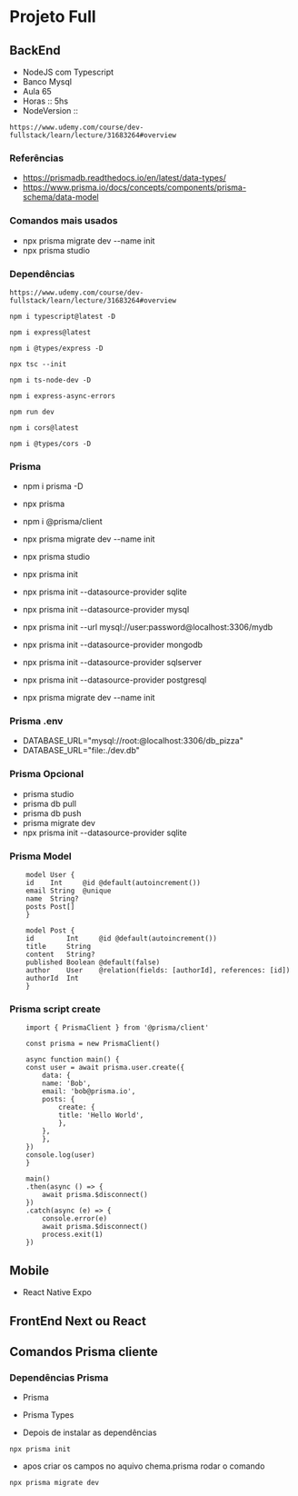 # Projeto Full

## BackEnd
* NodeJS com Typescript
* Banco Mysql
* Aula 65
* Horas :: 5hs
* NodeVersion :: 
``` Link do Treinamento
https://www.udemy.com/course/dev-fullstack/learn/lecture/31683264#overview
```
### Referências
* https://prismadb.readthedocs.io/en/latest/data-types/
* https://www.prisma.io/docs/concepts/components/prisma-schema/data-model
### Comandos mais usados
* npx prisma migrate dev --name init
* npx prisma studio
### Dependências
```
https://www.udemy.com/course/dev-fullstack/learn/lecture/31683264#overview
```

```
npm i typescript@latest -D
```

```
npm i express@latest
```

```
npm i @types/express -D
```

```
npx tsc --init
```

```
npm i ts-node-dev -D
```

```
npm i express-async-errors
```

```
npm run dev
```

```
npm i cors@latest
```

```
npm i @types/cors -D
```
### Prisma
* npm i prisma -D
* npx prisma
* npm i @prisma/client
* npx prisma migrate dev --name init
* npx prisma studio

* npx prisma init
* npx prisma init --datasource-provider sqlite
* npx prisma init --datasource-provider mysql
* npx prisma init --url mysql://user:password@localhost:3306/mydb
* npx prisma init --datasource-provider mongodb
* npx prisma init --datasource-provider sqlserver
* npx prisma init --datasource-provider postgresql

* npx prisma migrate dev --name init
### Prisma .env
* DATABASE_URL="mysql://root:@localhost:3306/db_pizza"
* DATABASE_URL="file:./dev.db"
### Prisma Opcional
* prisma studio
* prisma db pull
* prisma db push
* prisma migrate dev
* npx prisma init --datasource-provider sqlite
### Prisma Model
```
    model User {
    id    Int     @id @default(autoincrement())
    email String  @unique
    name  String?
    posts Post[]
    }

    model Post {
    id        Int     @id @default(autoincrement())
    title     String
    content   String?
    published Boolean @default(false)
    author    User    @relation(fields: [authorId], references: [id])
    authorId  Int
    }
```
### Prisma script create
```
    import { PrismaClient } from '@prisma/client'

    const prisma = new PrismaClient()

    async function main() {
    const user = await prisma.user.create({
        data: {
        name: 'Bob',
        email: 'bob@prisma.io',
        posts: {
            create: {
            title: 'Hello World',
            },
        },
        },
    })
    console.log(user)
    }

    main()
    .then(async () => {
        await prisma.$disconnect()
    })
    .catch(async (e) => {
        console.error(e)
        await prisma.$disconnect()
        process.exit(1)
    })
```

## Mobile
* React Native Expo

## FrontEnd Next ou React

## Comandos Prisma cliente

### Dependências Prisma
* Prisma

* Prisma Types

* Depois de instalar as dependências
```
npx prisma init
```

* apos criar os campos no aquivo chema.prisma rodar o comando
```
npx prisma migrate dev
```